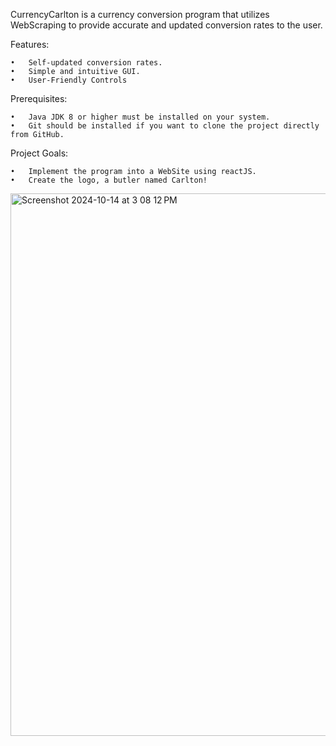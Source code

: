 CurrencyCarlton is a currency conversion program that utilizes WebScraping to provide accurate and updated conversion rates to the user.

Features:

	•	Self-updated conversion rates.
	•	Simple and intuitive GUI.
	•	User-Friendly Controls

Prerequisites:

	•	Java JDK 8 or higher must be installed on your system.
	•	Git should be installed if you want to clone the project directly from GitHub.

Project Goals:

	•	Implement the program into a WebSite using reactJS.
	•	Create the logo, a butler named Carlton!
 
<img width="868" alt="Screenshot 2024-10-14 at 3 08 12 PM" src="https://github.com/user-attachments/assets/817ac666-d43e-48e3-9254-63d61c14a356">
